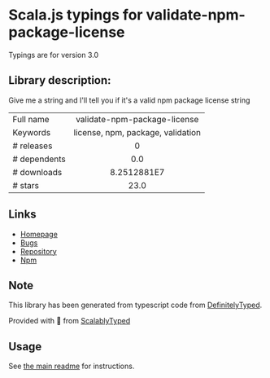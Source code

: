 
# Scala.js typings for validate-npm-package-license

Typings are for version 3.0

## Library description:
Give me a string and I'll tell you if it's a valid npm package license string

|                    |                 |
| ------------------ | :-------------: |
| Full name          | validate-npm-package-license |
| Keywords           | license, npm, package, validation |
| # releases         | 0 |
| # dependents       | 0.0 |
| # downloads        | 8.2512881E7 |
| # stars            | 23.0 |

## Links
- [Homepage](https://github.com/kemitchell/validate-npm-package-license.js#readme)
- [Bugs](https://github.com/kemitchell/validate-npm-package-license.js/issues)
- [Repository](https://github.com/kemitchell/validate-npm-package-license.js)
- [Npm](https://www.npmjs.com/package/validate-npm-package-license)
    


## Note
This library has been generated from typescript code from [DefinitelyTyped](https://definitelytyped.org).

Provided with :purple_heart: from [ScalablyTyped](https://github.com/oyvindberg/ScalablyTyped)

## Usage
See [the main readme](../../readme.md) for instructions.



